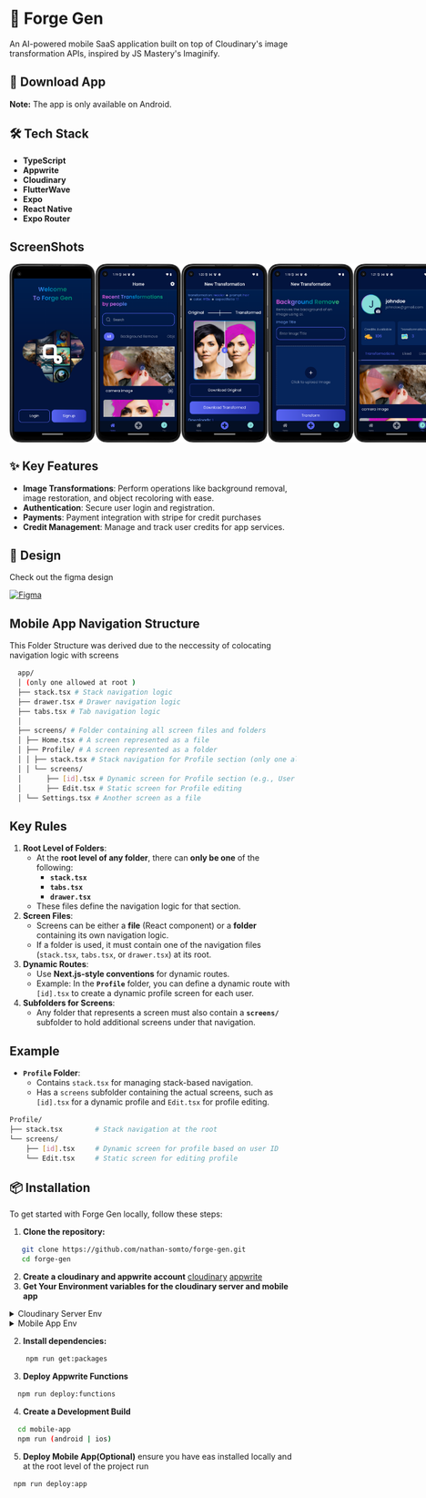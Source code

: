 # 🚀 Forge Gen

An AI-powered mobile SaaS application built on top of Cloudinary's image transformation APIs, inspired by JS Mastery's Imaginify.

## 📲 Download App

**Note:** The app is only available on Android.

## 🛠️ Tech Stack

- **TypeScript**
- **Appwrite**
- **Cloudinary**
- **FlutterWave**
- **Expo**
- **React Native**
- **Expo Router**

## ScreenShots
<div style="display: flex; flex-direction: 'row';">
<img src="./screenshots/welcome.png" width=30%>
<img src="./screenshots/home.png" width=30%>
<img src="./screenshots/transformation.png" width=30%>
<img src="./screenshots/newtransformation.png" width=30%>
<img src="./screenshots/profile.png" width=30%>
<img src="./screenshots/settings.png" width=30%>

</div>

## ✨ Key Features

- **Image Transformations**: Perform operations like background removal, image restoration, and object recoloring with ease.
- **Authentication**: Secure user login and registration.
- **Payments**: Payment integration with stripe for credit purchases
- **Credit Management**: Manage and track user credits for app services.

## 🎨 Design

Check out the figma design

[![Figma](https://img.shields.io/badge/Figma-Design_File-F24E1E?logo=figma&logoColor=white)](<https://www.figma.com/design/fnO5bCB4xclViIhFDR7rLd/Forge-Pro---AI-Art-Generator-App-UI-Kit-(Community)?node-id=0-1&node-type=CANVAS&t=aPUdzA2heD5yBNno-0>)

## Mobile App Navigation Structure

This Folder Structure was derived due to the neccessity of colocating navigation logic with screens

```bash
  app/
  │ (only one allowed at root )
  ├── stack.tsx # Stack navigation logic
  ├── drawer.tsx # Drawer navigation logic
  ├── tabs.tsx # Tab navigation logic
  │
  ├── screens/ # Folder containing all screen files and folders
  │ ├── Home.tsx # A screen represented as a file
  │ ├── Profile/ # A screen represented as a folder
  │ │ ├── stack.tsx # Stack navigation for Profile section (only one allowed at root)
  │ │ └── screens/
  │      ├── [id].tsx # Dynamic screen for Profile section (e.g., User ID)
  │      ├── Edit.tsx # Static screen for Profile editing
  │ └── Settings.tsx # Another screen as a file
```

## Key Rules

1. **Root Level of Folders**:
   - At the **root level of any folder**, there can **only be one** of the following:
     - **`stack.tsx`**
     - **`tabs.tsx`**
     - **`drawer.tsx`**
   - These files define the navigation logic for that section.
2. **Screen Files**:
   - Screens can be either a **file** (React component) or a **folder** containing its own navigation logic.
   - If a folder is used, it must contain one of the navigation files (`stack.tsx`, `tabs.tsx`, or `drawer.tsx`) at its root.
3. **Dynamic Routes**:
   - Use **Next.js-style conventions** for dynamic routes.
   - Example: In the **`Profile`** folder, you can define a dynamic route with `[id].tsx` to create a dynamic profile screen for each user.
4. **Subfolders for Screens**:
   - Any folder that represents a screen must also contain a **`screens/`** subfolder to hold additional screens under that navigation.

## Example

- **`Profile` Folder**:
  - Contains `stack.tsx` for managing stack-based navigation.
  - Has a `screens` subfolder containing the actual screens, such as `[id].tsx` for a dynamic profile and `Edit.tsx` for profile editing.

```bash
Profile/
├── stack.tsx        # Stack navigation at the root
└── screens/
    ├── [id].tsx     # Dynamic screen for profile based on user ID
    └── Edit.tsx     # Static screen for editing profile
```

## 📦 Installation

To get started with Forge Gen locally, follow these steps:

1. **Clone the repository:**

```bash
   git clone https://github.com/nathan-somto/forge-gen.git
   cd forge-gen
```

2. **Create a cloudinary and appwrite account**
   [cloudinary]()
   [appwrite]()
3. **Get Your Environment variables for the cloudinary server and mobile app**

<details> <summary>Cloudinary Server Env</summary>

```bash
  CLOUDINARY_API_KEY=''
CLOUDINARY_API_SECRET=''
CLOUDINARY_CLOUD_NAME=''
```
</details>
<details> <summary>Mobile App Env</summary>

```bash
EXPO_PUBLIC_APPWRITE_PROJECT_ID=''
EXPO_PUBLIC_APPWRITE_DATABASE_ID=''
EXPO_PUBLIC_APPWRITE_USER_COLLECTION_ID=''
EXPO_PUBLIC_APPWRITE_TRANS_COLLECTION_ID=''
EXPO_PUBLIC_APPWRITE_BUCKET_ID=''
EXPO_PUBLIC_APPWRITE_TRANSACTIONS_COLLECTION_ID=''
EXPO_PUBLIC_FLUTTER_WAVE_PUBLIC_KEY=''
EXPO_PUBLIC_APPWRITE_FUNCTION_ID=''
```
</details>

2. **Install dependencies:**

```bash
    npm run get:packages
```

3. **Deploy Appwrite Functions**

```bash
  npm run deploy:functions
```

4. **Create a Development Build**

```bash
  cd mobile-app
  npm run (android | ios)
```

5. **Deploy Mobile App(Optional)**
   ensure you have eas installed locally and at the root level of the project run

```bash
 npm run deploy:app
```
